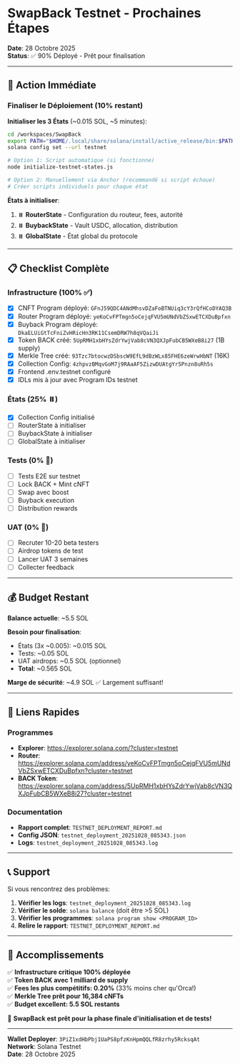 # SwapBack Testnet - Prochaines Étapes

**Date**: 28 Octobre 2025  
**Status**: ✅ 90% Déployé - Prêt pour finalisation

---

## 🎯 Action Immédiate

### Finaliser le Déploiement (10% restant)

**Initialiser les 3 États** (~0.015 SOL, ~5 minutes):

```bash
cd /workspaces/SwapBack
export PATH="$HOME/.local/share/solana/install/active_release/bin:$PATH"
solana config set --url testnet

# Option 1: Script automatique (si fonctionne)
node initialize-testnet-states.js

# Option 2: Manuellement via Anchor (recommandé si script échoue)
# Créer scripts individuels pour chaque état
```

**États à initialiser**:
1. ⏸️ **RouterState** - Configuration du routeur, fees, autorité
2. ⏸️ **BuybackState** - Vault USDC, allocation, distribution  
3. ⏸️ **GlobalState** - État global du protocole

---

## 📋 Checklist Complète

### Infrastructure (100% ✅)
- [x] CNFT Program déployé: `GFnJ59QDC4ANdMhsvDZaFoBTNUiq3cY3rQfHCoDYAQ3B`
- [x] Router Program déployé: `yeKoCvFPTmgn5oCejqFVU5mUNdVbZSxwETCXDuBpfxn`
- [x] Buyback Program déployé: `DkaELUiGtTcFniZvHRicHn3RK11CsemDRW7h8qVQaiJi`
- [x] Token BACK créé: `5UpRMH1xbHYsZdrYwjVab8cVN3QXJpFubCB5WXeB8i27` (1B supply)
- [x] Merkle Tree créé: `93Tzc7btocwzDSbscW9EfL9dBzWLx85FHE6zeWrwHbNT` (16K)
- [x] Collection Config: `4zhpvzBMqvGoM7j9RAaAF5ZizwDUAtgYr5Pnzn8uRh5s`
- [x] Frontend .env.testnet configuré
- [x] IDLs mis à jour avec Program IDs testnet

### États (25% ⏸️)
- [x] Collection Config initialisé
- [ ] RouterState à initialiser
- [ ] BuybackState à initialiser
- [ ] GlobalState à initialiser

### Tests (0% 🧪)
- [ ] Tests E2E sur testnet
- [ ] Lock BACK + Mint cNFT
- [ ] Swap avec boost
- [ ] Buyback execution
- [ ] Distribution rewards

### UAT (0% 🚀)
- [ ] Recruter 10-20 beta testers
- [ ] Airdrop tokens de test
- [ ] Lancer UAT 3 semaines
- [ ] Collecter feedback

---

## 💰 Budget Restant

**Balance actuelle**: ~5.5 SOL

**Besoin pour finalisation**:
- États (3x ~0.005): ~0.015 SOL
- Tests: ~0.05 SOL
- UAT airdrops: ~0.5 SOL (optionnel)
- **Total**: ~0.565 SOL

**Marge de sécurité**: ~4.9 SOL ✅ Largement suffisant!

---

## 🔗 Liens Rapides

### Programmes
- **Explorer**: https://explorer.solana.com/?cluster=testnet
- **Router**: https://explorer.solana.com/address/yeKoCvFPTmgn5oCejqFVU5mUNdVbZSxwETCXDuBpfxn?cluster=testnet
- **BACK Token**: https://explorer.solana.com/address/5UpRMH1xbHYsZdrYwjVab8cVN3QXJpFubCB5WXeB8i27?cluster=testnet

### Documentation
- **Rapport complet**: `TESTNET_DEPLOYMENT_REPORT.md`
- **Config JSON**: `testnet_deployment_20251028_085343.json`
- **Logs**: `testnet_deployment_20251028_085343.log`

---

## 📞 Support

Si vous rencontrez des problèmes:

1. **Vérifier les logs**: `testnet_deployment_20251028_085343.log`
2. **Vérifier le solde**: `solana balance` (doit être >5 SOL)
3. **Vérifier les programmes**: `solana program show <PROGRAM_ID>`
4. **Relire le rapport**: `TESTNET_DEPLOYMENT_REPORT.md`

---

## 🎉 Accomplissements

✅ **Infrastructure critique 100% déployée**  
✅ **Token BACK avec 1 milliard de supply**  
✅ **Fees les plus compétitifs: 0.20%** (33% moins cher qu'Orca!)  
✅ **Merkle Tree prêt pour 16,384 cNFTs**  
✅ **Budget excellent: 5.5 SOL restants**  

🚀 **SwapBack est prêt pour la phase finale d'initialisation et de tests!**

---

**Wallet Deployer**: `3PiZ1xdHbPbj1UaPS8pfzKnHpmQQLfR8zrhy5RcksqAt`  
**Network**: Solana Testnet  
**Date**: 28 Octobre 2025
